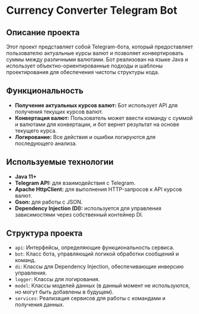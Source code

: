 # Currency Converter Telegram Bot

## Описание проекта

Этот проект представляет собой Telegram-бота, который предоставляет пользователю актуальные курсы валют и позволяет конвертировать суммы между различными валютами. Бот реализован на языке Java и использует объектно-ориентированные подходы и шаблоны проектирования для обеспечения чистоты структуры кода.

## Функциональность

- **Получение актуальных курсов валют:** Бот использует API для получения текущих курсов валют.
- **Конвертация валют:** Пользователь может ввести команду с суммой и валютами для конвертации, и бот вернет результат на основе текущего курса.
- **Логирование:** Все действия и ошибки логируются для последующего анализа.

## Используемые технологии

- **Java 11+**
- **Telegram API:** для взаимодействия с Telegram.
- **Apache HttpClient:** для выполнения HTTP-запросов к API курсов валют.
- **Gson:** для работы с JSON.
- **Dependency Injection (DI):** используется для управления зависимостями через собственный контейнер DI.

## Структура проекта

- `api`: Интерфейсы, определяющие функциональность сервиса.
- `bot`: Класс бота, управляющий логикой обработки сообщений и команд.
- `di`: Классы для Dependency Injection, обеспечивающие инверсию управления.
- `logger`: Классы для логирования.
- `model`: Классы моделей данных (в данный момент не используются, но могут быть добавлены в будущем).
- `services`: Реализация сервисов для работы с командами и получения данных.